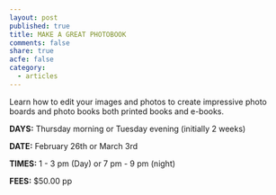 ```yaml
---
layout: post
published: true
title: MAKE A GREAT PHOTOBOOK
comments: false
share: true
acfe: false
category: 
  - articles
---
```


Learn how to edit your images and photos to create impressive photo boards and photo books both printed books and e-books.

**DAYS:** Thursday morning or Tuesday evening (initially 2 weeks)

**DATE:** February 26th or March 3rd

**TIMES:** 1 - 3 pm (Day) or 7 pm - 9 pm (night)

**FEES:** $50.00 pp